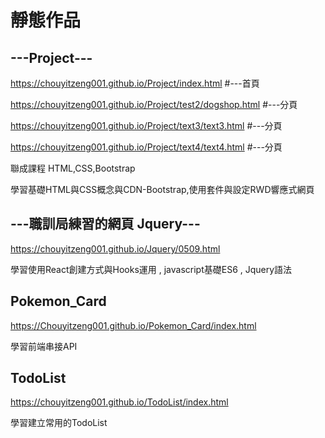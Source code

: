 <h1> 靜態作品 </h1>

<h2> ---Project--- </h2>

https://chouyitzeng001.github.io/Project/index.html           #---首頁

https://chouyitzeng001.github.io/Project/test2/dogshop.html   #---分頁

https://chouyitzeng001.github.io/Project/text3/text3.html     #---分頁

https://chouyitzeng001.github.io/Project/text4/text4.html     #---分頁
<p> 聯成課程 HTML,CSS,Bootstrap </p>
<p> 學習基礎HTML與CSS概念與CDN-Bootstrap,使用套件與設定RWD響應式網頁 </p>


<h2> ---職訓局練習的網頁 Jquery--- </h2>

https://chouyitzeng001.github.io/Jquery/0509.html


<p> 學習使用React創建方式與Hooks運用 , javascript基礎ES6 , Jquery語法 </p>

<h2> Pokemon_Card </h2>

https://Chouyitzeng001.github.io/Pokemon_Card/index.html

<p> 學習前端串接API </p>


<h2> TodoList </h2>

https://chouyitzeng001.github.io/TodoList/index.html

<p> 學習建立常用的TodoList </p>

